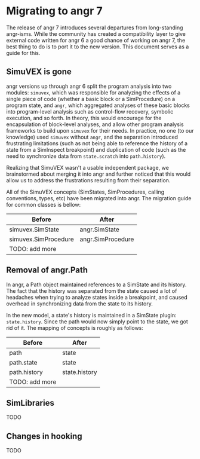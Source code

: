 # Migrating to angr 7

The release of angr 7 introduces several departures from long-standing angr-isms.
While the community has created a compatibility layer to give external code written for angr 6 a good chance of working on angr 7, the best thing to do is to port it to the new version.
This document serves as a guide for this.

## SimuVEX is gone

angr versions up through angr 6 split the program analysis into two modules: `simuvex`, which was responsible for analyzing the effects of a single piece of code (whether a basic block or a SimProcedure) on a program state, and `angr`, which aggregated analyses of these basic blocks into program-level analysis such as control-flow recovery, symbolic execution, and so forth.
In theory, this would encourage for the encapsulation of block-level analyses, and allow other program analysis frameworks to build upon `simuvex` for their needs.
In practice, no one (to our knowledge) used `simuvex` without `angr`, and the separation introduced frustrating limitations (such as not being able to reference the history of a state from a SimInspect breakpoint) and duplication of code (such as the need to synchronize data from `state.scratch` into `path.history`).

Realizing that SimuVEX wasn't a usable independent package, we brainstormed about merging it into angr and further noticed that this would allow us to address the frustrations resulting from their separation.

All of the SimuVEX concepts (SimStates, SimProcedures, calling conventions, types, etc) have been migrated into angr.
The migration guide for common classes is bellow:

| Before | After |
|--------|-------|
| simuvex.SimState | angr.SimState |
| simuvex.SimProcedure | angr.SimProcedure |
| TODO: add more | |

## Removal of angr.Path

In angr, a Path object maintained references to a SimState and its history.
The fact that the history was separated from the state caused a lot of headaches when trying to analyze states inside a breakpoint, and caused overhead in synchronizing data from the state to its history.

In the new model, a state's history is maintained in a SimState plugin: `state.history`.
Since the path would now simply point to the state, we got rid of it.
The mapping of concepts is roughly as follows:

| Before | After |
|--------|-------|
| path | state |
| path.state | state |
| path.history | state.history |
| TODO: add more | |

## SimLibraries

TODO

## Changes in hooking

TODO
